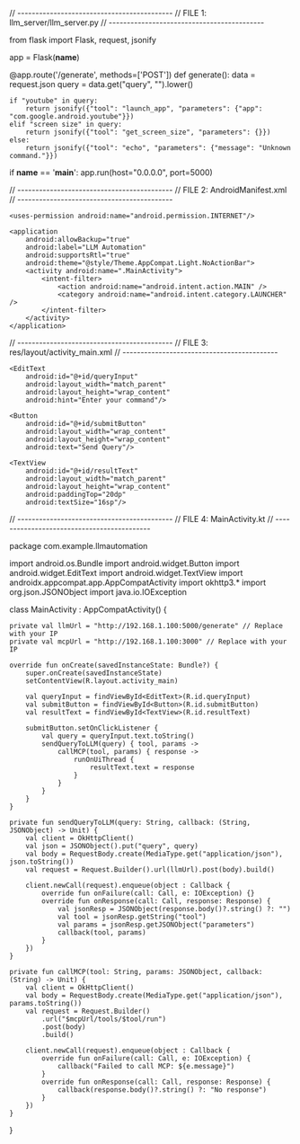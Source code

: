 // -------------------------------------------
// FILE 1: llm_server/llm_server.py
// -------------------------------------------

from flask import Flask, request, jsonify

app = Flask(__name__)

@app.route('/generate', methods=['POST'])
def generate():
    data = request.json
    query = data.get("query", "").lower()

    if "youtube" in query:
        return jsonify({"tool": "launch_app", "parameters": {"app": "com.google.android.youtube"}})
    elif "screen size" in query:
        return jsonify({"tool": "get_screen_size", "parameters": {}})
    else:
        return jsonify({"tool": "echo", "parameters": {"message": "Unknown command."}})

if __name__ == '__main__':
    app.run(host="0.0.0.0", port=5000)


// -------------------------------------------
// FILE 2: AndroidManifest.xml
// -------------------------------------------

<manifest xmlns:android="http://schemas.android.com/apk/res/android"
    package="com.example.llmautomation">

    <uses-permission android:name="android.permission.INTERNET"/>

    <application
        android:allowBackup="true"
        android:label="LLM Automation"
        android:supportsRtl="true"
        android:theme="@style/Theme.AppCompat.Light.NoActionBar">
        <activity android:name=".MainActivity">
            <intent-filter>
                <action android:name="android.intent.action.MAIN" />
                <category android:name="android.intent.category.LAUNCHER" />
            </intent-filter>
        </activity>
    </application>

</manifest>


// -------------------------------------------
// FILE 3: res/layout/activity_main.xml
// -------------------------------------------

<?xml version="1.0" encoding="utf-8"?>
<LinearLayout xmlns:android="http://schemas.android.com/apk/res/android"
    android:layout_width="match_parent"
    android:layout_height="match_parent"
    android:orientation="vertical"
    android:padding="16dp">

    <EditText
        android:id="@+id/queryInput"
        android:layout_width="match_parent"
        android:layout_height="wrap_content"
        android:hint="Enter your command"/>

    <Button
        android:id="@+id/submitButton"
        android:layout_width="wrap_content"
        android:layout_height="wrap_content"
        android:text="Send Query"/>

    <TextView
        android:id="@+id/resultText"
        android:layout_width="match_parent"
        android:layout_height="wrap_content"
        android:paddingTop="20dp"
        android:textSize="16sp"/>

</LinearLayout>


// -------------------------------------------
// FILE 4: MainActivity.kt
// -------------------------------------------

package com.example.llmautomation

import android.os.Bundle
import android.widget.Button
import android.widget.EditText
import android.widget.TextView
import androidx.appcompat.app.AppCompatActivity
import okhttp3.*
import org.json.JSONObject
import java.io.IOException

class MainActivity : AppCompatActivity() {

    private val llmUrl = "http://192.168.1.100:5000/generate" // Replace with your IP
    private val mcpUrl = "http://192.168.1.100:3000" // Replace with your IP

    override fun onCreate(savedInstanceState: Bundle?) {
        super.onCreate(savedInstanceState)
        setContentView(R.layout.activity_main)

        val queryInput = findViewById<EditText>(R.id.queryInput)
        val submitButton = findViewById<Button>(R.id.submitButton)
        val resultText = findViewById<TextView>(R.id.resultText)

        submitButton.setOnClickListener {
            val query = queryInput.text.toString()
            sendQueryToLLM(query) { tool, params ->
                callMCP(tool, params) { response ->
                    runOnUiThread {
                        resultText.text = response
                    }
                }
            }
        }
    }

    private fun sendQueryToLLM(query: String, callback: (String, JSONObject) -> Unit) {
        val client = OkHttpClient()
        val json = JSONObject().put("query", query)
        val body = RequestBody.create(MediaType.get("application/json"), json.toString())
        val request = Request.Builder().url(llmUrl).post(body).build()

        client.newCall(request).enqueue(object : Callback {
            override fun onFailure(call: Call, e: IOException) {}
            override fun onResponse(call: Call, response: Response) {
                val jsonResp = JSONObject(response.body()?.string() ?: "")
                val tool = jsonResp.getString("tool")
                val params = jsonResp.getJSONObject("parameters")
                callback(tool, params)
            }
        })
    }

    private fun callMCP(tool: String, params: JSONObject, callback: (String) -> Unit) {
        val client = OkHttpClient()
        val body = RequestBody.create(MediaType.get("application/json"), params.toString())
        val request = Request.Builder()
            .url("$mcpUrl/tools/$tool/run")
            .post(body)
            .build()

        client.newCall(request).enqueue(object : Callback {
            override fun onFailure(call: Call, e: IOException) {
                callback("Failed to call MCP: ${e.message}")
            }
            override fun onResponse(call: Call, response: Response) {
                callback(response.body()?.string() ?: "No response")
            }
        })
    }
}
